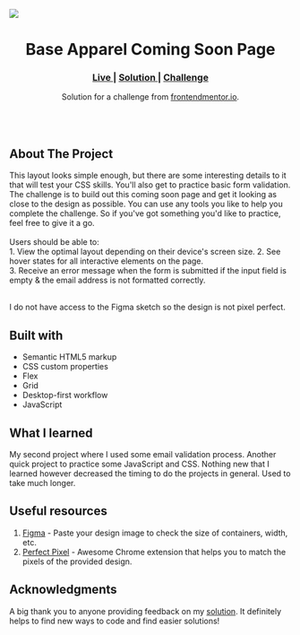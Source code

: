 <img src="https://github.com/catherineisonline/base-apparel-coming-soon-frontendmentor/blob/main/images/project-preview.png?raw=true"></img>


<h1 align="center">Base Apparel Coming Soon Page</h1>

<div align="center">
  <h3>
    <a href="https://catherineisonline.github.io/base-apparel-coming-soon-frontendmentor/" color="white">
      Live
    </a>
    <span> | </span>
    <a href="https://www.frontendmentor.io/solutions/base-apparel-coming-soon-page-KdvKyw8NE#comment-62207992f54ba279579c06ec">
      Solution
    </a>
   <span> | </span>
    <a href="https://www.frontendmentor.io/challenges/base-apparel-coming-soon-page-5d46b47f8db8a7063f9331a0">
      Challenge
    </a>
  </h3>
</div>
<div align="center">
   Solution for a challenge from  <a href="https://www.frontendmentor.io/challenges/pricing-component-with-toggle-8vPwRMIC" target="_blank">frontendmentor.io</a>.
</div>
<br>
<br>
<br>

## About The Project

<p>This layout looks simple enough, but there are some interesting details to it that will test your CSS skills. You'll also get to practice basic form validation.
The challenge is to build out this coming soon page and get it looking as close to the design as possible.
You can use any tools you like to help you complete the challenge. So if you've got something you'd like to practice, feel free to give it a go.
<br><br>Users should be able to:
<br>1. View the optimal layout depending on their device's screen size.
2. See hover states for all interactive elements on the page.
<br>
3. Receive an error message when the form is submitted if the input field is empty & the email address is not formatted correctly.

<br>
<br> <p>I do not have access to the Figma sketch so the design is not pixel perfect.</p>




## Built with 

- Semantic HTML5 markup
- CSS custom properties
- Flex
- Grid
- Desktop-first workflow
- JavaScript

## What I learned

My second project where I used some email validation process. Another quick project to practice some JavaScript and CSS. Nothing new that I learned however decreased the timing to do the projects in general. Used to take much longer.


## Useful resources

1. <a href="https://www.figma.com/">Figma</a> - Paste your design image to check the size of containers, width, etc.
2. <a href="https://chrome.google.com/webstore/detail/perfectpixel-by-welldonec/dkaagdgjmgdmbnecmcefdhjekcoceebi">Perfect Pixel</a> - Awesome Chrome extension that helps you to match the pixels of the provided design.



## Acknowledgments

A big thank you to anyone providing feedback on my <a href="https://www.frontendmentor.io/solutions/base-apparel-coming-soon-page-KdvKyw8NE#comment-62207992f54ba279579c06ec">solution</a>. It definitely helps to find new ways to code and find easier solutions! 
